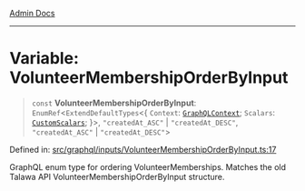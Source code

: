 [Admin Docs](/)

***

# Variable: VolunteerMembershipOrderByInput

> `const` **VolunteerMembershipOrderByInput**: `EnumRef`\<`ExtendDefaultTypes`\<\{ `Context`: [`GraphQLContext`](../../../context/type-aliases/GraphQLContext.md); `Scalars`: [`CustomScalars`](../../../scalars/type-aliases/CustomScalars.md); \}\>, `"createdAt_ASC"` \| `"createdAt_DESC"`, `"createdAt_ASC"` \| `"createdAt_DESC"`\>

Defined in: [src/graphql/inputs/VolunteerMembershipOrderByInput.ts:17](https://github.com/Sourya07/talawa-api/blob/cfbd515d04ffba748b09232a33807f1845dd1878/src/graphql/inputs/VolunteerMembershipOrderByInput.ts#L17)

GraphQL enum type for ordering VolunteerMemberships.
Matches the old Talawa API VolunteerMembershipOrderByInput structure.
